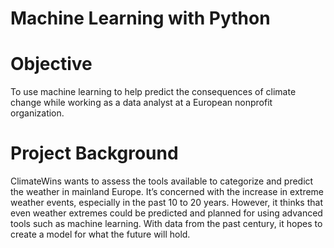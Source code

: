 # Machine Learning with Python

# Objective
To use machine learning to help predict the consequences of climate change while working as a data analyst at a European nonprofit organization.

# Project Background
ClimateWins wants to assess the tools available to categorize and predict the weather in mainland Europe. It’s concerned with the increase in extreme weather events, especially in the
past 10 to 20 years. However, it thinks that even weather extremes could be predicted and planned for using advanced tools such as machine learning. With data from the past century, it hopes to create a model for what the future will hold.
